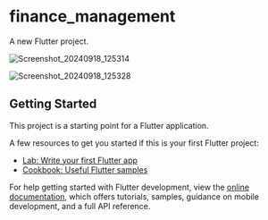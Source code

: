 # finance_management

A new Flutter project.

![Screenshot_20240918_125314](https://github.com/user-attachments/assets/b8e9b9e9-b0c0-43b1-a72a-ae24d58deff5) 

![Screenshot_20240918_125328](https://github.com/user-attachments/assets/9400837b-4188-4ac8-aa8b-a5073af59bb4)


## Getting Started

This project is a starting point for a Flutter application.

A few resources to get you started if this is your first Flutter project:

- [Lab: Write your first Flutter app](https://docs.flutter.dev/get-started/codelab)
- [Cookbook: Useful Flutter samples](https://docs.flutter.dev/cookbook)

For help getting started with Flutter development, view the
[online documentation](https://docs.flutter.dev/), which offers tutorials,
samples, guidance on mobile development, and a full API reference.
